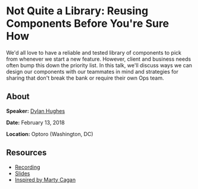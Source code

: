 # Not Quite a Library: Reusing Components Before You're Sure How

We'd all love to have a reliable and tested library of components to pick from whenever we start a new feature. However, client and business needs often bump this down the priority list. In this talk, we'll discuss ways we can design our components with our teammates in mind and strategies for sharing that don't break the bank or require their own Ops team.

## About

**Speaker:** [Dylan Hughes](https://www.twitter.com/dylanbhughes)

**Date:** February 13, 2018

**Location:** Optoro (Washington, DC)

## Resources

* [Recording](https://www.youtube.com/watch?v=jfa0p_esE1Q)
* [Slides](https://github.com/VueDC/not-quite-a-library/blob/master/Not%20Quite%20a%20Library%20Slides.pdf)
* [Inspired by Marty Cagan](https://www.amazon.com/INSPIRED-Create-Tech-Products-Customers-ebook/dp/B077NRB36N/ref=sr_1_1?ie=UTF8&qid=1518566768&sr=8-1&keywords=inspired)